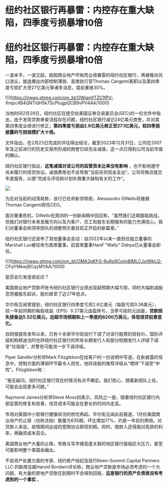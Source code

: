 # 纽约社区银行再暴雷：内控存在重大缺陷，四季度亏损暴增10倍

# 纽约社区银行再暴雷：内控存在重大缺陷，四季度亏损暴增10倍

一波未平，一波又起，刚因商业地产坏账而业绩暴雷的纽约社区银行，再被推向风口浪尖，接连爆出内部控制薄弱、首席执行官Thomas
Cangemi离职以及第四季度亏损扩大至27亿美元等诸多消息，盘前重挫30%。

![](https://inews.gtimg.com/om_bt/OWiamfTZC1fPV-
Xmpc4B4QNTidH5k7ScPIugpQCB9vPV4AA/1000)

当地时间2月29日，纽约社区在提交给美国证券交易委员会(SEC)的一份文件中指出，由于发现贷款审查流程存在问题，纽约社区银行减记24亿美元商誉，并对其第四季度业绩进行修正，**第四季度亏损由2.6亿美元修正至27.1亿美元，较四季报披露的亏损规模扩大十倍。**

文件指出，在2月23日完成的评估得出结论，截至2023年12月31日，公司在2007年及之前进行的历史交易所形成的商誉已经完全减值，这一点已得到公司当前市值的确认。

纽约社区银行指出，**这笔减值对该公司的监管资本比率没有影响**
，也不影响遵守尚未履行的信贷协议。减值费用也不会导致“当前任何现金支出”。公司将推迟提交年度报告，以便“完成与评估和计划补救重大缺陷有关的工作”。

![](https://inews.gtimg.com/om_bt/ORqxLJXS25zeHi9R2e0UouGW1pZDL7T0FamHBNMqNzhgEAA/1000)

为应对当前的动荡局势，该行已任命新领导层，Alessandro DiNello将接替Thomas Cangemi担任CEO。

面对重重危机，DiNello在周四的一份新闻稿中回应称，“虽然我们近期面临挑战，但我们对银行未来发展方向以及为客户、员工和股东长期服务的能力充满信心。我们对董事会和领导团队的调整预示着目前正开启的新篇章。”

纽约社区银行还宣布了其他董事会变动：自2022年以来一直担任独立董事的Marshall Lux被任命为首席董事，前首席董事Hanif "Wally"
Dahya已从董事会卸任。

![](https://inews.gtimg.com/om_bt/OMA2pKFG-9u9p9CojmBlMLCJvtWkLQ-
CFqYMkwjBCqzMYAA/1000)

是否会引发连锁反应？

美国商业地产贷款坏账令纽约社区银行业绩出现超预期大幅亏损，同时大幅削减股息而被股东起诉，股价跌至了近27年低点。

华尔街见闻曾提到，纽约社区银行四季度亏损2.6亿美元（每股亏损0.36美元），较一年前同期的每股收益（EPS）0.27美元由盈转亏，当季亏损的元凶是，**贷款损失拨备达5.52亿美元，远超市场预期和上一季度的6200万美元，体现信贷前景恶化。**

自财报报告发布以来，已有十余家华尔街投行下调了对该行股票的目标价。国际评级机构穆迪当时也将纽约社区银行的所有长期发行人和部分短期发行人评级下调至“垃圾级”，并警告可能进一步下调评级。

Piper Sandler分析师Mark
Fitzgibbon在给客户的一份说明中写道，在新披露的信息中，控制方面的薄弱环节最令人担忧，他将该股的推荐评级从“增持”下调至“中性”。Fitzgibbon称：

“毫无疑问，纽约社区银行现在的情况有点不确定。我们担心，随着新团队上任，可能会出现更多问题。”

Raymond James分析师Steve Moss则表示，风险之一是，随着纽约社区银行内部监管的修复和改善，信贷成本可能会在更长的时间内走高。

市场对美国中小型银行健康状况的担忧再起。华尔街见闻此前报道，1月份美国商业地产的止赎（也称法拍）数量为635期，环比增加17%，约是一年前的两倍。对贷款人来说，疫情期间达成的宽限协议即将到期。同时，借款人还得面对高昂的利率，再融资成本高企。

美国商业地产大量的止赎，导致与写字楼高度关联的地区银行面临巨大压力，甚至可能影响整个美国金融业。

不良资产处置方面的专家、纽约房产经纪及投行Keen-Summit Capital Partners LLC 的联席总裁Harold
Bordwin评论称，商业地产贷款是市场必须考虑的一个大问题，有大量的房地产贷款在到期时不会得到回报，**这是银行的资产负债表没有考虑到的一个事实** 。

